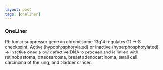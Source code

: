 ```yaml
---
layout: post
tags: [oneliner]
---
```



### OneLiner

Rb tumor suppressor gene on chromosome 13q14 regulates G1 -> S checkpoint. Active (hypophosphorylated) or inactive (hyperphosphorylated) -> inactive ones allow defective DNA to proceed and is linked with retinoblastoma, osteosarcoma, breast adenocarcinoma, small cell carcinoma of the lung, and bladder cancer.
